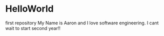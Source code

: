 # HelloWorld
first repository
My Name is Aaron and I love software engineering. I cant wait to start second year!!
